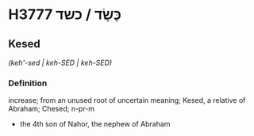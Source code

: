 # H3777 כֶּשֶׂד / כשד

## Kesed

_(keh'-sed | keh-SED | keh-SED)_

### Definition

increase; from an unused root of uncertain meaning; Kesed, a relative of Abraham; Chesed; n-pr-m

- the 4th son of Nahor, the nephew of Abraham
